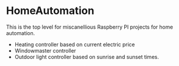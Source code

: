 HomeAutomation
==============

This is the top level for miscanellious Raspberry PI projects for home automation.

* Heating controller based on current electric price
* Windowmaster controller
* Outdoor light controller based on sunrise and sunset times.
